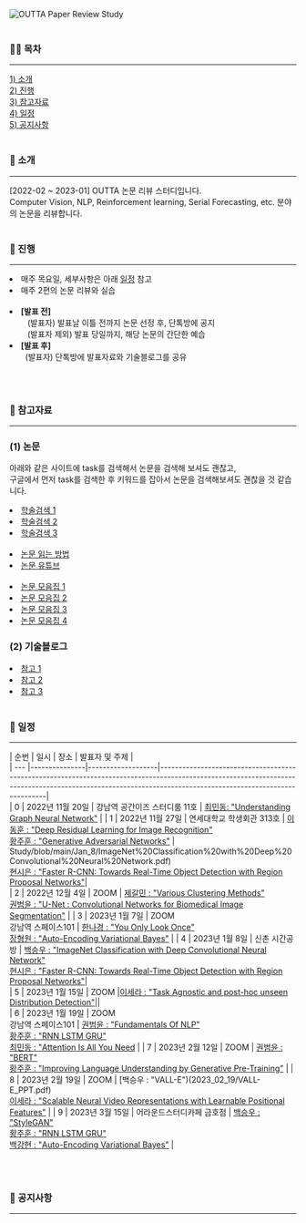 ![OUTTA Paper Review Study](https://capsule-render.vercel.app/api?type=transparent&fontColor=703ee5&text=OUTTA%20Paper%20Review%20Study&height=150&fontSize=60&desc=We%20Review%20Various%20Papers%20about%20Deep%20Learning&descAlignY=76&descAlign=50)  
<br>


<h3>🏃‍♂️ 목차</h3>
<hr>
<a href="#ch1">1) 소개</a><br>
<a href="#ch2">2) 진행</a><br>
<a href="#ch3">3) 참고자료</a><br>
<a href="#ch5">4) 일정</a><br>
<a href="#ch6">5) 공지사항</a>
<br><br>


<a id="ch1"><h3>👾 소개</h3></a>
<hr>
[2022-02 ~ 2023-01] OUTTA 논문 리뷰 스터디입니다.<br>
Computer Vision, NLP, Reinforcement learning, Serial Forecasting, etc. 분야의 논문을 리뷰합니다.
<br><br>


<a id="ch2"><h3>🍆 진행</h3></a>
<hr>
<p>
  <li>매주 목요일, 세부사항은 아래 <a href="#ch5">일정</a> 참고</li>
  <li>매주 2편의 논문 리뷰와 실습</li><br>
  
  <li><strong>[발표 전]</strong><br>
    &nbsp; &nbsp; &nbsp; &nbsp; (발표자) 발표날 이틀 전까지 논문 선정 후, 단톡방에 공지<br>
    &nbsp; &nbsp; &nbsp; &nbsp; (발표자 제외) 발표 당일까지, 해당 논문의 간단한 예습</li>
  <li><strong>[발표 후]</strong><br>
    &nbsp; &nbsp; &nbsp; &nbsp;(발표자) 단톡방에 발표자료와 기술블로그를 공유</li>
 </p>
<br><br>


<a id="ch3"><h3>🍠 참고자료</h3></a>
<hr>
<h3><strong>(1) 논문</strong></h3>
<p>아래와 같은 사이트에 task를 검색해서 논문을 검색해 보셔도 괜찮고,<br>
  구글에서 먼저 task를 검색한 후 키워드를 잡아서 논문을 검색해보셔도 괜찮을 것 같습니다.</p>
  
  <li><a href="https://github.com/WittmannF/sort-google-scholar">학술검색 1</a>
  <li><a href="https://dblp.org/">학술검색 2</a>
  <li><a href="http://www.riss.kr/index.do">학술검색 3</a><br><br>

  
  <li><a href="https://facerain.club/how-to-read-paper-andrew">논문 읽는 방법</a>
  <li><a href="https://youtube.com/c/dongbinna">논문 유튜브</a><br><br>

  <li><a href="https://github.com/terryum/awesome-deep-learning-papers">논문 모음집 1</a>
  <li><a href="https://www.notion.so/c3b3474d18ef4304b23ea360367a5137?v=5d763ad5773f44eb950f49de7d7671bd">논문 모음집 2</a>
  <li><a href="https://pouncing-healer-4e5.notion.site/c720d1c861594747bad3e2077ef47c6e?v=9bd86147ada741b68f3871651d48107d"> 논문 모음집 3</a>
  <li><a href="https://github.com/floodsung/Deep-Learning-Papers-Reading-Roadmap">논문 모음집 4</a>

  <br>
  <h3><strong>(2) 기술블로그</strong></h3>
  <li><a href="https://lsjsj92.tistory.com/640">참고 1</a>
  <li><a href="https://mizzlena.tistory.com/47">참고 2</a>
  <li><a href="https://gbdai.tistory.com/46">참고 3</a>
<br><br>


<a id="ch5"><h3>📆 일정</h3></a>
    <hr>
| 순번  | 일시            | 장소                | 발표자 및 주제                                                                                                                                                                                                  |  
| --- |---------------|-------------------|-----------------------------------------------------------------------------------------------------------------------------------------------------------------------------------------------------------|  
| 0 | 2022년 11월 20일 | 강남역 공간이즈 스터디룸 11호 | [최민동: "Understanding Graph Neural Network"](2022_11_20/Understanding_Graph_Neural_Network.pdf) | 
| 1 | 2022년 11월 27일 | 연세대학교 학생회관 313호 | [이동훈 : "Deep Residual Learning for Image Recognition"](2022_11_27/Deep%20Residual%20Learning%20for%20Image%20Recognition.pdf)<br> [황주훈 : "Generative Adversarial Networks"](2022_11_27/GAN.pdf) | Study/blob/main/Jan_8/ImageNet%20Classification%20with%20Deep%20Convolutional%20Neural%20Network.pdf) <br> [현시은 : "Faster R-CNN: Towards Real-Time Object Detection with Region Proposal Networks"](Jan_8/Faster_R-CNN.pdf)|  
| 2 | 2022년 12월 4일 | ZOOM | [제갈민 : "Various Clustering Methods"](2022_12_04/Various_Clustreing_Methods.pdf)<br> [권범윤 : "U-Net : Convolutional Networks for Biomedical Image Segmentation"](2022_12_04/U_Net_Convolutional_Networks_for_Biomedical_Image_Segmentation.pdf) | 
| 3 | 2023년 1월 7일 | ZOOM<br>강남역 스페이스101 | [한나경 : "You Only Look Once"](2023_01_07/You_Only_Look_Once.pdf)<br> [장형원 : "Auto-Encoding Variational Bayes"](2023_01_07/Auto-Encoding_Variational_Bayes.pdf) | 
| 4 | 2023년 1월 8일 | 신촌 시간공방 | [백승우 : "ImageNet Classification with Deep Convolutional Neural Network"](2023_01_08/ImageNet%20Classification%20with%20Deep%20Convolutional%20Neural%20Network.pdf) <br> [현시은 : "Faster R-CNN: Towards Real-Time Object Detection with Region Proposal Networks"](2023_01_08/Faster_R-CNN.pdf)|  
| 5 | 2023년 1월 15일 | ZOOM |[이세라 : "Task Agnostic and post-hoc unseen Distribution Detection"](2023_01_15/Task%20Agnostic%20and%20post-hoc%20unseen%20Distribution%20Detection.pdf)||  
| 6 | 2023년 1월 19일 | ZOOM<br>강남역 스페이스101 | [권범윤 : "Fundamentals Of NLP"](2023_01_19/Fundametals_Of_NLP.pdf)<br> [황주훈 : "RNN LSTM GRU"](2023_01_19/RNN_LSTM_GRU.pdf)<br> [최민동 : "Attention Is All You Need](2023_01_19/Attention_Is_All_You_Need.pdf) | 
| 7 | 2023년 2월 12일 | ZOOM | [권범윤 : "BERT"](2023_02_12/BERT.pdf)<br> [황주훈 : "Improving Language Understanding by Generative Pre-Training"](2023_02_12/language_understanding_paper.pdf) | 
| 8 | 2023년 2월 19일 | ZOOM | [백승우 : "VALL-E")(2023_02_19/VALL-E_PPT.pdf) <br> [이세라 : "Scalable Neural Video Representations with Learnable Positional Features"](2023_02_19/Scalable%20Neural%20Video%20Representations%20with%20Learnable%20Positional%20Features.pdf) | 
| 9 | 2023년 3월 15일 | 어라운드스터디카페 금호점 | [백승우 : "StyleGAN"](2023_03_15/StyleGAN.pdf)<br> [황주훈 : "RNN LSTM GRU"](2023_01_19/RNN_LSTM_GRU.pdf)<br> [백강현 : "Auto-Encoding Variational Bayes"](2023_03_15/VAE.pdf) | 

<br><br>


<a id="ch6"><h3>📣 공지사항</h3></a>
<hr>
